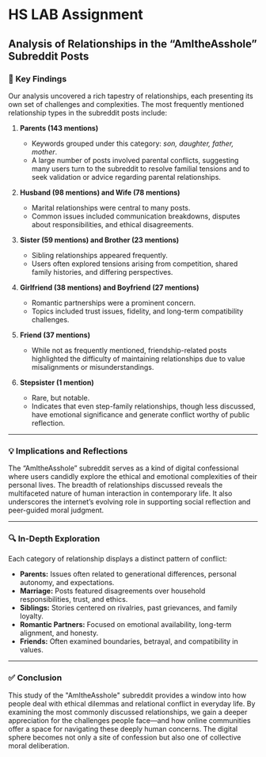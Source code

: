 # HS LAB Assignment

## Analysis of Relationships in the “AmItheAsshole” Subreddit Posts

### 📌 Key Findings

Our analysis uncovered a rich tapestry of relationships, each presenting its own set of challenges and complexities. The most frequently mentioned relationship types in the subreddit posts include:

1. **Parents (143 mentions)**  
   - Keywords grouped under this category: *son, daughter, father, mother*.  
   - A large number of posts involved parental conflicts, suggesting many users turn to the subreddit to resolve familial tensions and to seek validation or advice regarding parental relationships.

2. **Husband (98 mentions) and Wife (78 mentions)**  
   - Marital relationships were central to many posts.  
   - Common issues included communication breakdowns, disputes about responsibilities, and ethical disagreements.

3. **Sister (59 mentions) and Brother (23 mentions)**  
   - Sibling relationships appeared frequently.  
   - Users often explored tensions arising from competition, shared family histories, and differing perspectives.

4. **Girlfriend (38 mentions) and Boyfriend (27 mentions)**  
   - Romantic partnerships were a prominent concern.  
   - Topics included trust issues, fidelity, and long-term compatibility challenges.

5. **Friend (37 mentions)**  
   - While not as frequently mentioned, friendship-related posts highlighted the difficulty of maintaining relationships due to value misalignments or misunderstandings.

6. **Stepsister (1 mention)**  
   - Rare, but notable.  
   - Indicates that even step-family relationships, though less discussed, have emotional significance and generate conflict worthy of public reflection.

---

### 💡 Implications and Reflections

The “AmItheAsshole” subreddit serves as a kind of digital confessional where users candidly explore the ethical and emotional complexities of their personal lives. The breadth of relationships discussed reveals the multifaceted nature of human interaction in contemporary life. It also underscores the internet’s evolving role in supporting social reflection and peer-guided moral judgment.

---

### 🔍 In-Depth Exploration

Each category of relationship displays a distinct pattern of conflict:

- **Parents:** Issues often related to generational differences, personal autonomy, and expectations.
- **Marriage:** Posts featured disagreements over household responsibilities, trust, and ethics.
- **Siblings:** Stories centered on rivalries, past grievances, and family loyalty.
- **Romantic Partners:** Focused on emotional availability, long-term alignment, and honesty.
- **Friends:** Often examined boundaries, betrayal, and compatibility in values.

---

### ✅ Conclusion

This study of the "AmItheAsshole" subreddit provides a window into how people deal with ethical dilemmas and relational conflict in everyday life. By examining the most commonly discussed relationships, we gain a deeper appreciation for the challenges people face—and how online communities offer a space for navigating these deeply human concerns. The digital sphere becomes not only a site of confession but also one of collective moral deliberation.
